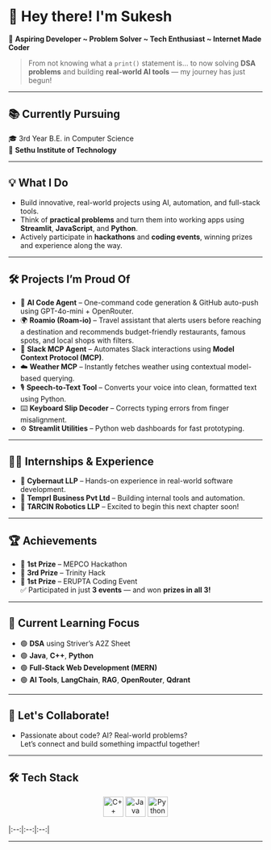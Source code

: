 # 👋 Hey there! I'm Sukesh

🚀 **Aspiring Developer ~ Problem Solver ~ Tech Enthusiast ~ Internet Made Coder**

> From not knowing what a `print()` statement is… to now solving **DSA problems** and building **real-world AI tools** — my journey has just begun!  

---

## 📚 Currently Pursuing
🎓 3rd Year B.E. in Computer Science  
🏫 **Sethu Institute of Technology**

---

## 💡 What I Do

- Build innovative, real-world projects using AI, automation, and full-stack tools.
- Think of **practical problems** and turn them into working apps using **Streamlit**, **JavaScript**, and **Python**.
- Actively participate in **hackathons** and **coding events**, winning prizes and experience along the way.

---

## 🛠️ Projects I’m Proud Of

- 🤖 **AI Code Agent** – One-command code generation & GitHub auto-push using GPT-4o-mini + OpenRouter.
- 🌍 **Roamio (Roam-io)** – Travel assistant that alerts users before reaching a destination and recommends budget-friendly restaurants, famous spots, and local shops with filters.
- 📩 **Slack MCP Agent** – Automates Slack interactions using **Model Context Protocol (MCP)**.
- ☁️ **Weather MCP** – Instantly fetches weather using contextual model-based querying.
- 🎙️ **Speech-to-Text Tool** – Converts your voice into clean, formatted text using Python.
- ⌨️ **Keyboard Slip Decoder** – Corrects typing errors from finger misalignment.
- ⚙️ **Streamlit Utilities** – Python web dashboards for fast prototyping.

---

## 🧑‍💻 Internships & Experience

- 💼 **Cybernaut LLP** – Hands-on experience in real-world software development.  
- 💼 **Temprl Business Pvt Ltd** – Building internal tools and automation.  
- 🚀 **TARCIN Robotics LLP** – Excited to begin this next chapter soon!

---

## 🏆 Achievements

- 🥇 **1st Prize** – MEPCO Hackathon  
- 🥈 **3rd Prize** – Trinity Hack  
- 🥇 **1st Prize** – ERUPTA Coding Event  
✅ Participated in just **3 events** — and won **prizes in all 3!**

---

## 🌱 Current Learning Focus

- 🟢 **DSA** using Striver’s A2Z Sheet  
- 🟢 **Java**, **C++**, **Python**  
- 🟢 **Full-Stack Web Development (MERN)**  
- 🟢 **AI Tools**, **LangChain**, **RAG**, **OpenRouter**, **Qdrant**

---

## 💬 Let's Collaborate!

- Passionate about code? AI? Real-world problems?  
Let’s connect and build something impactful together!

---

## 🛠️ Tech Stack

<p align="center">
  <img src="https://cdn-icons-png.flaticon.com/512/6132/6132222.png" width="40" height="40" alt="C++" />
  <img src="https://cdn-icons-png.flaticon.com/512/226/226777.png" width="40" height="40" alt="Java" />
  <img src="https://cdn-icons-png.flaticon.com/512/5968/5968350.png" width="40" height="40" alt="Python" />
</p>

|:--:|:--:|:--:|

---

<!---
sukeshofficial/sukeshofficial is a ✨ special ✨ repository because its `README.md` (this file) appears on your GitHub profile.
--->

